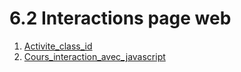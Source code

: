 # 6.2 Interactions page web

1. [Activite_class_id](../6.2_Interactions_page_web/1_Activite_class_id.md)
2. [Cours_interaction_avec_javascript](../6.2_Interactions_page_web/2_Cours_interaction_avec_javascript.md)
